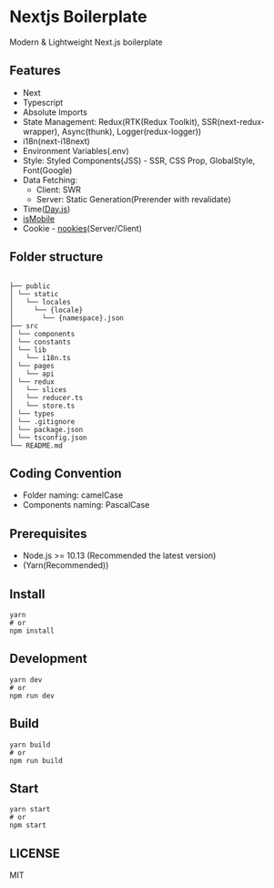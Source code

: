 # Nextjs Boilerplate

Modern & Lightweight Next.js boilerplate

## Features

- Next
- Typescript
- Absolute Imports
- State Management: Redux(RTK(Redux Toolkit), SSR(next-redux-wrapper), Async(thunk), Logger(redux-logger))
- i18n(next-i18next)
- Environment Variables(.env)
- Style: Styled Components(JSS) - SSR, CSS Prop, GlobalStyle, Font(Google)
- Data Fetching:
  - Client: SWR
  - Server: Static Generation(Prerender with revalidate)
- Time([Day.js](https://day.js.org/))
- [isMobile](https://github.com/kaimallea/isMobile)
- Cookie - [nookies](https://github.com/maticzav/nookies#readme)(Server/Client)

<!--
- TSLint
- Fetcher
- Test
- Custom server
- Storybook?
  -->

## Folder structure

```

├── public
│ └── static
│   └── locales
│     └── {locale}
│       └── {namespace}.json
├── src
│ └── components
│ └── constants
│ └── lib
│   └── i18n.ts
│ └── pages
│   └── api
│ └── redux
│   └── slices
│   └── reducer.ts
│   └── store.ts
│ └── types
│ └── .gitignore
│ └── package.json
│ └── tsconfig.json
└── README.md
```

## Coding Convention

- Folder naming: camelCase
- Components naming: PascalCase

## Prerequisites

- Node.js >= 10.13 (Recommended the latest version)
- (Yarn(Recommended))

## Install

```
yarn
# or
npm install
```

## Development

```
yarn dev
# or
npm run dev
```

## Build

```
yarn build
# or
npm run build
```

## Start

```
yarn start
# or
npm start
```

## LICENSE

MIT

